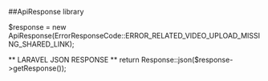 ##ApiResponse library

$response = new ApiResponse(ErrorResponseCode::ERROR_RELATED_VIDEO_UPLOAD_MISSING_SHARED_LINK);

** LARAVEL JSON RESPONSE **
return Response::json($response->getResponse());

